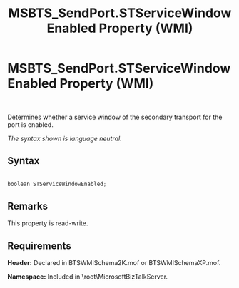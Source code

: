 ﻿---
title: MSBTS_SendPort.STServiceWindowEnabled Property (WMI)
TOCTitle: MSBTS_SendPort.STServiceWindowEnabled Property (WMI)
ms:assetid: 0ab6ff24-3b52-4251-8598-fde0eac6d325
ms:mtpsurl: https://msdn.microsoft.com/en-us/library/Aa547237(v=BTS.80)
ms:contentKeyID: 51526104
ms.date: 08/30/2017
mtps_version: v=BTS.80
---

# MSBTS\_SendPort.STServiceWindowEnabled Property (WMI)

 

Determines whether a service window of the secondary transport for the port is enabled.

*The syntax shown is language neutral.*

## Syntax

```C#
  
boolean STServiceWindowEnabled;  
```

## Remarks

This property is read-write.

## Requirements

**Header:** Declared in BTSWMISchema2K.mof or BTSWMISchemaXP.mof.

**Namespace:** Included in \\root\\MicrosoftBizTalkServer.

